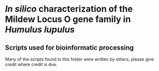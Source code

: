 # *In silico* characterization of the Mildew Locus O gene family in *Humulus lupulus*
## Scripts used for bioinformatic processing

Many of the scripts found in this folder were written by others, please give credit where credit is due. 

